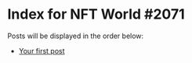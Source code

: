 # Index for NFT World #2071
Posts will be displayed in the order below:

- [Your first post](./001-first.md)

